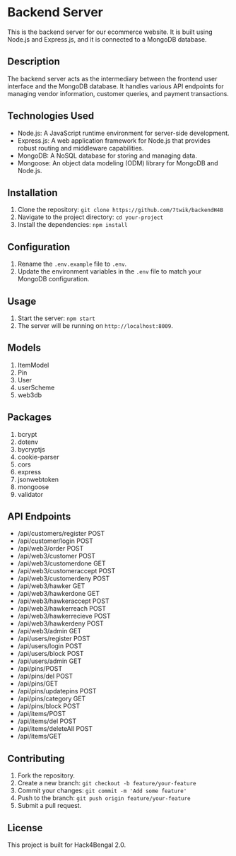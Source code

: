 # Backend Server

This is the backend server for our ecommerce website. It is built using Node.js and Express.js, and it is connected to a MongoDB database.

## Description

The backend server acts as the intermediary between the frontend user interface and the MongoDB database. It handles various API endpoints for managing vendor information, customer queries, and payment transactions.

## Technologies Used

- Node.js: A JavaScript runtime environment for server-side development.
- Express.js: A web application framework for Node.js that provides robust routing and middleware capabilities.
- MongoDB: A NoSQL database for storing and managing data.
- Mongoose: An object data modeling (ODM) library for MongoDB and Node.js.

## Installation

1. Clone the repository: `git clone https://github.com/7twik/backendH4B`
2. Navigate to the project directory: `cd your-project`
3. Install the dependencies: `npm install`

## Configuration

1. Rename the `.env.example` file to `.env`.
2. Update the environment variables in the `.env` file to match your MongoDB configuration.

## Usage

1. Start the server: `npm start`
2. The server will be running on `http://localhost:8009`.

## Models

1. ItemModel
2. Pin
3. User
4. userScheme
5. web3db

## Packages

1. bcrypt
2. dotenv
3. bycryptjs
4. cookie-parser
5. cors
6. express
7. jsonwebtoken
8. mongoose
9. validator

## API Endpoints

- /api/customers/register POST
- /api/customer/login POST
- /api/web3/order POST
- /api/web3/customer POST
- /api/web3/customerdone GET
- /api/web3/customeraccept POST
- /api/web3/customerdeny POST
- /api/web3/hawker GET
- /api/web3/hawkerdone GET
- /api/web3/hawkeraccept POST
- /api/web3/hawkerreach POST
- /api/web3/hawkerrecieve POST
- /api/web3/hawkerdeny POST
- /api/web3/admin GET
- /api/users/register POST
- /api/users/login POST
- /api/users/block POST
- /api/users/admin GET
- /api/pins/POST
- /api/pins/del POST
- /api/pins/GET
- /api/pins/updatepins POST
- /api/pins/category GET
- /api/pins/block POST
- /api/items/POST
- /api/items/del POST
- /api/items/deleteAll POST
- /api/items/GET

## Contributing

1. Fork the repository.
2. Create a new branch: `git checkout -b feature/your-feature`
3. Commit your changes: `git commit -m 'Add some feature'`
4. Push to the branch: `git push origin feature/your-feature`
5. Submit a pull request.

## License

This project is built for Hack4Bengal 2.0. 